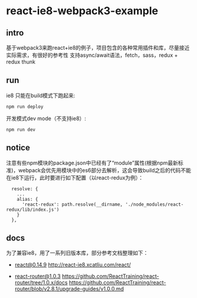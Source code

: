 # react-ie8-webpack3-example 

## intro
基于webpack3来跑react+ie8的例子，项目包含的各种常用插件和库，尽量接近实际需求，有很好的参考性
支持async/await语法，fetch，sass，redux + redux thunk

## run  

ie8 只能在build模式下跑起来:

```
npm run deploy
```

开发模式dev mode（不支持ie8）:

```
npm run dev
```

## notice

注意有些npm模块的package.json中已经有了“module”属性(根据npm最新标准)，webpack会优先用模块中的es6部分去解析，这会导致build之后的代码不能在ie8下运行，此时要进行如下配置（以react-redux为例）：
```
  resolve: {
    ...
    alias: {
      'react-redux': path.resolve(__dirname, './node_modules/react-redux/lib/index.js')
    }
  },
```
## docs

为了兼容ie8，用了一系列旧版本库，部分参考文档整理如下：

- react@0.14.9
http://react-ie8.xcatliu.com/react/

- react-router@1.0.3
https://github.com/ReactTraining/react-router/tree/1.0.x/docs
https://github.com/ReactTraining/react-router/blob/v2.8.1/upgrade-guides/v1.0.0.md